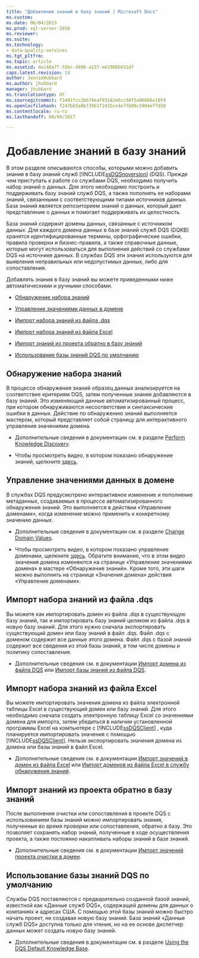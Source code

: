 ```yaml
---
title: "Добавление знаний в базу знаний | Microsoft Docs"
ms.custom: 
ms.date: 06/04/2013
ms.prod: sql-server-2016
ms.reviewer: 
ms.suite: 
ms.technology:
- data-quality-services
ms.tgt_pltfrm: 
ms.topic: article
ms.assetid: da148a7f-55bc-4990-a157-e61968b831d7
caps.latest.revision: 14
author: JennieHubbard
ms.author: jhubbard
manager: jhubbard
ms.translationtype: HT
ms.sourcegitcommit: f3481fcc2bb74eaf93182e6cc58f5a06666e10f4
ms.openlocfilehash: f247bb5a8b739b1f2d35ce4e7fb08c5904ef7d50
ms.contentlocale: ru-ru
ms.lasthandoff: 09/09/2017

---
```

# <a name="adding-knowledge-to-a-knowledge-base"></a>Добавление знаний в базу знаний
  В этом разделе описываются способы, которыми можно добавить знания в базу знаний служб [!INCLUDE[ssDQSnoversion](../includes/ssdqsnoversion-md.md)] (DQS). Прежде чем приступать к работе со службами DQS, необходимо получить набор знаний о данных. Для этого необходимо построить и поддерживать базу знаний служб DQS, а также пополнять ее наборами знаний, связанными с соответствующими типами источников данных. База знаний является репозиторием знаний о данных, который дает представление о данных и помогает поддерживать их целостность.  
  
 База знаний содержит домены данных, связанные с источником данных. Для каждого домена данных в базе знаний служб DQS (DQKB) хранятся идентифицированные термины, орфографические ошибки, правила проверки и бизнес-правила, а также справочные данные, которые могут использоваться для выполнения действий со службами DQS на источнике данных. В службах DQS эти знания используются для выявления неправильных или недопустимых данных, либо для сопоставления.  
  
 Добавлять знания в базу знаний вы можете приведенными ниже автоматическими и ручными способами.  
  
-   [Обнаружение набора знаний](#Discovery)  
  
-   [Управление значениями данных в домене](#ManageDomain)  
  
-   [Импорт набора знаний из файла .dqs](#DQSFile)  
  
-   [Импорт набора знаний из файла Excel](#Excel)  
  
-   [Импорт знаний из проекта обратно в базу знаний](#Project)  
  
-   [Использование базы знаний DQS по умолчанию](#Default)  
  
##  <a name="Discovery"></a> Обнаружение набора знаний  
 В процессе обнаружения знаний образец данных анализируется на соответствие критериям DQS, затем полученные знания добавляются в базу знаний. Это изменяющий данные автоматизированный процесс, при котором обнаруживаются несоответствия и синтаксические ошибки в данных. Действие по обнаружению знаний выполняется мастером, который представляет собой страницу для интерактивного управления значениями домена.  
  
-   Дополнительные сведения в документации см. в разделе [Perform Knowledge Discovery](../data-quality-services/perform-knowledge-discovery.md).  
  
-   Чтобы просмотреть видео, в котором показано обнаружение знаний, щелкните [здесь](http://msdn.microsoft.com/sqlserver/hh323825.aspx).  
  
##  <a name="ManageDomain"></a> Управление значениями данных в домене  
 В службах DQS предусмотрено интерактивное изменение и пополнение метаданных, создаваемых в процессе автоматизированного обнаружения знаний. Это выполняется в действии «Управление доменами», когда изменение можно применить к конкретному значению данных.  
  
-   Дополнительные сведения в документации см. в разделе [Change Domain Values](../data-quality-services/change-domain-values.md).  
  
-   Чтобы просмотреть видео, в котором показано управление доменами, щелкните [здесь](http://msdn.microsoft.com/sqlserver/hh323825.aspx). Обратите внимание, что в этом видео значения домена изменяются на странице «Управление значениями домена» в мастере «Обнаружение знаний». Кроме того, эти шаги можно выполнить на странице «Значения домена» действия «Управление доменами».  
  
##  <a name="DQSFile"></a> Импорт набора знаний из файла .dqs  
 Вы можете как импортировать домен из файла .dqs в существующую базу знаний, так и импортировать базу знаний целиком из файла .dqs в новую базу знаний. Для этого нужно сначала экспортировать существующий домен или базу знаний в файл .dqs. Файл .dqs с доменом содержит все данные этого домена. Файл .dqs с базой знаний содержит все сведения из этой базы знаний, в том числе домены и политику сопоставления.  
  
-   Дополнительные сведения см. в документации [Импорт домена из файла DQS](../data-quality-services/import-a-domain-from-a-dqs-file.md) или [Импорт базы знаний из файла DQS](../data-quality-services/import-a-knowledge-base-from-a-dqs-file.md).  
  
##  <a name="Excel"></a> Импорт набора знаний из файла Excel  
 Вы можете импортировать значения домена из файла электронной таблицы Excel в существующий домен или базу знаний. Для этого необходимо сначала создать электронную таблицу Excel со значениями домена для импорта, затем убедиться в наличии установленной программы Excel на компьютере с [!INCLUDE[ssDQSClient](../includes/ssdqsclient-md.md)] , куда планируется импортировать значения с помощью [!INCLUDE[ssDQSClient](../includes/ssdqsclient-md.md)]. Нельзя экспортировать значения домена из домена или базы знаний в файл Excel.  
  
-   Дополнительные сведения см. в документации [Импорт значений в домен из файла Excel](../data-quality-services/import-values-from-an-excel-file-into-a-domain.md) или [Импорт доменов из файла Excel в службу обнаружения знаний](../data-quality-services/import-domains-from-an-excel-file-in-knowledge-discovery.md).  
  
##  <a name="Project"></a> Импорт знаний из проекта обратно в базу знаний  
 После выполнения очистки или сопоставления в проекте DQS с использованием базы знаний можно импортировать знания, полученные во время проверки или сопоставления, обратно в базу. Это позволяет сохранять набор знаний, полученные в ходе осуществления проекта, а также постоянно накапливать наборы знаний в базе знаний.  
  
-   Дополнительные сведения см. в документации [Импорт значений проекта очистки в домен](../data-quality-services/import-cleansing-project-values-into-a-domain.md).  
  
##  <a name="Default"></a> Использование базы знаний DQS по умолчанию  
 Службы DQS поставляются с предварительно созданной базой знаний, известной как «Данные служб DQS», содержащей домены для данных о компаниях и адресах США. С помощью этой базы знаний можно быстро начать проект, не создавая новую базу знаний. База знаний «Данные служб DQS» доступна только для чтения, но на ее основе диспетчер данных может создать новую базу знаний.  
  
-   Дополнительные сведения в документации см. в разделе [Using the DQS Default Knowledge Base](../data-quality-services/using-the-dqs-default-knowledge-base.md).  
  
  
